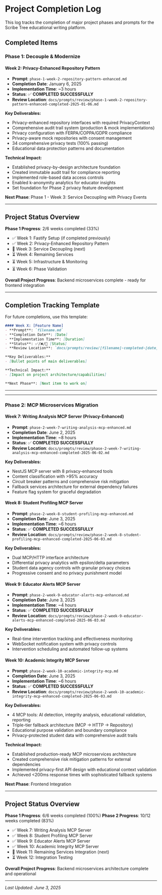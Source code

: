 # Project Completion Log

This log tracks the completion of major project phases and prompts for the Scribe Tree educational writing platform.

## Completed Items

### Phase 1: Decouple & Modernize

#### Week 2: Privacy-Enhanced Repository Pattern
- **Prompt**: `phase-1-week-2-repository-pattern-enhanced.md`
- **Completion Date**: January 6, 2025
- **Implementation Time**: ~3 hours
- **Status**: ✅ **COMPLETED SUCCESSFULLY**
- **Review Location**: `docs/prompts/review/phase-1-week-2-repository-pattern-enhanced-completed-2025-01-06.md`

**Key Deliverables:**
- Privacy-enhanced repository interfaces with required PrivacyContext
- Comprehensive audit trail system (production & mock implementations)
- Privacy configuration with FERPA/COPPA/GDPR compliance
- Privacy-aware mock repositories with consent management
- 34 comprehensive privacy tests (100% passing)
- Educational data protection patterns and documentation

**Technical Impact:**
- Established privacy-by-design architecture foundation
- Created immutable audit trail for compliance reporting
- Implemented role-based data access controls
- Enabled k-anonymity analytics for educator insights
- Set foundation for Phase 2 privacy feature development

**Next Phase**: Phase 1 - Week 3: Service Decoupling with Privacy Events

---

## Project Status Overview

**Phase 1 Progress**: 2/6 weeks completed (33%)
- ✅ Week 1: Fastify Setup (if completed previously)
- ✅ Week 2: Privacy-Enhanced Repository Pattern  
- 🔄 Week 3: Service Decoupling (next)
- ⏳ Week 4: Remaining Services
- ⏳ Week 5: Infrastructure & Monitoring  
- ⏳ Week 6: Phase Validation

**Overall Project Progress**: Backend microservices complete - ready for frontend integration

---

## Completion Tracking Template

For future completions, use this template:

```markdown
#### Week X: [Feature Name]
- **Prompt**: `filename.md`
- **Completion Date**: [Date]
- **Implementation Time**: [Duration]
- **Status**: ✅/❌/🔄 [Status]
- **Review Location**: `docs/prompts/review/[filename]-completed-[date].md`

**Key Deliverables:**
- [Bullet points of main deliverables]

**Technical Impact:**
- [Impact on project architecture/capabilities]

**Next Phase**: [Next item to work on]
```

---

---

### Phase 2: MCP Microservices Migration

#### Week 7: Writing Analysis MCP Server (Privacy-Enhanced)
- **Prompt**: `phase-2-week-7-writing-analysis-mcp-enhanced.md`
- **Completion Date**: June 2, 2025
- **Implementation Time**: ~8 hours
- **Status**: ✅ **COMPLETED SUCCESSFULLY**
- **Review Location**: `docs/prompts/review/phase-2-week-7-writing-analysis-mcp-enhanced-completed-2025-06-02.md`

**Key Deliverables:**
- NestJS MCP server with 8 privacy-enhanced tools
- Content classification with >95% accuracy
- Circuit breaker patterns and comprehensive risk mitigation
- Fallback services architecture for external dependency failures
- Feature flag system for graceful degradation

#### Week 8: Student Profiling MCP Server
- **Prompt**: `phase-2-week-8-student-profiling-mcp-enhanced.md`
- **Completion Date**: June 3, 2025
- **Implementation Time**: ~6 hours
- **Status**: ✅ **COMPLETED SUCCESSFULLY**
- **Review Location**: `docs/prompts/review/phase-2-week-8-student-profiling-mcp-enhanced-completed-2025-06-03.md`

**Key Deliverables:**
- Dual MCP/HTTP interface architecture
- Differential privacy analytics with epsilon/delta parameters
- Student data agency controls with granular privacy choices
- Progressive consent and no privacy punishment model

#### Week 9: Educator Alerts MCP Server
- **Prompt**: `phase-2-week-9-educator-alerts-mcp-enhanced.md`
- **Completion Date**: June 3, 2025
- **Implementation Time**: ~4 hours
- **Status**: ✅ **COMPLETED SUCCESSFULLY**
- **Review Location**: `docs/prompts/review/phase-2-week-9-educator-alerts-mcp-enhanced-completed-2025-06-03.md`

**Key Deliverables:**
- Real-time intervention tracking and effectiveness monitoring
- WebSocket notification system with privacy controls
- Intervention scheduling and automated follow-up systems

#### Week 10: Academic Integrity MCP Server
- **Prompt**: `phase-2-week-10-academic-integrity-mcp.md`
- **Completion Date**: June 3, 2025
- **Implementation Time**: ~6 hours
- **Status**: ✅ **COMPLETED SUCCESSFULLY**
- **Review Location**: `docs/prompts/review/phase-2-week-10-academic-integrity-mcp-enhanced-completed-2025-06-03.md`

**Key Deliverables:**
- 4 MCP tools: AI detection, integrity analysis, educational validation, reporting
- Triple-tier fallback architecture (MCP → HTTP → Repository)
- Educational purpose validation and boundary compliance
- Privacy-protected student data with comprehensive audit trails

**Technical Impact:**
- Established production-ready MCP microservices architecture
- Created comprehensive risk mitigation patterns for external dependencies
- Implemented privacy-first API design with educational context validation
- Achieved <200ms response times with sophisticated fallback systems

**Next Phase**: Frontend Integration

---

## Project Status Overview

**Phase 1 Progress**: 6/6 weeks completed (100%)
**Phase 2 Progress**: 10/12 weeks completed (83%)
- ✅ Week 7: Writing Analysis MCP Server
- ✅ Week 8: Student Profiling MCP Server
- ✅ Week 9: Educator Alerts MCP Server
- ✅ Week 10: Academic Integrity MCP Server
- 🔄 Week 11: Remaining Services Integration (next)
- ⏳ Week 12: Integration Testing

**Overall Project Progress**: Backend microservices architecture complete and operational

---

*Last Updated: June 3, 2025*
